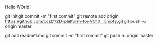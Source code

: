 Hello WOrld!

  git init
  git commit -m "first commit"
  git remote add origin https://github.com/cczbf/2D-platform-for-VC10--Empty.git
  git push -u origin master

git add readme1.md
git commit -m "first commit"
 git push -u origin master